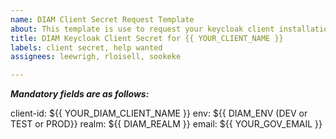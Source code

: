 ```yaml
---
name: DIAM Client Secret Request Template
about: This template is use to request your keycloak client installation information
title: DIAM Keycloak Client Secret for {{ YOUR_CLIENT_NAME }}
labels: client secret, help wanted
assignees: leewrigh, rloisell, sookeke

---
```


***Mandatory fields are as follows:***

client-id: ${{ YOUR_DIAM_CLIENT_NAME }}
env: ${{ DIAM_ENV (DEV or TEST or PROD}} 
realm: ${{ DIAM_REALM }}
email: ${{ YOUR_GOV_EMAIL }}
